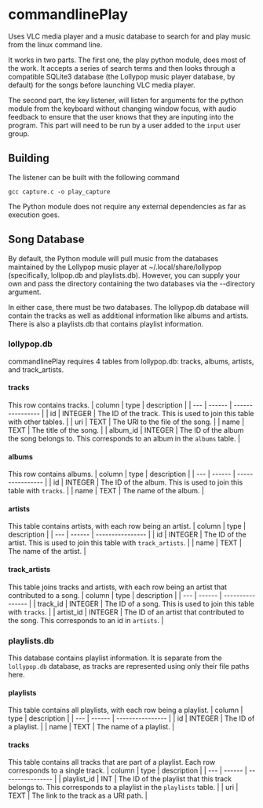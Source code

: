 # commandlinePlay
Uses VLC media player and a music database to search for and play music from the linux command line.

It works in two parts. The first one, the play python module, does most of the work. It accepts a series of search terms and then looks through a compatible SQLite3 database (the Lollypop music player database, by default) for the songs before launching VLC media player.

The second part, the key listener, will listen for arguments for the python module from the keyboard without changing window focus, with audio feedback to ensure that the user knows that they are inputing into the program. This part will need to be run by a user added to the `input` user group.

## Building

The listener can be built with the following command
```
gcc capture.c -o play_capture
```
The Python module does not require any external dependencies as far as execution goes.

## Song Database

By default, the Python module will pull music from the databases maintained by the Lollypop music player at ~/.local/share/lollypop (specifically, lollpop.db and playlists.db). However, you can supply your own and pass the directory containing the two databases via the --directory argument.

In either case, there must be two databases. The lollypop.db database will contain the tracks as well as additional information like albums and artists. There is also a playlists.db that contains playlist information.

### lollypop.db

commandlinePlay requires 4 tables from lollypop.db: tracks, albums, artists, and track_artists.

#### tracks
This row contains tracks.
| column | type | description |
| --- | ------ | ---------------- |
| id | INTEGER | The ID of the track. This is used to join this table with other tables. |
| uri | TEXT | The URI to the file of the song. |
| name | TEXT | The title of the song. |
| album_id | INTEGER | The ID of the album the song belongs to. This corresponds to an album in the `albums` table. |

#### albums
This row contains albums.
| column | type | description |
| --- | ------ | ---------------- |
| id | INTEGER | The ID of the album. This is used to join this table with `tracks`. |
| name | TEXT | The name of the album. |

#### artists
This table contains artists, with each row being an artist.
| column | type | description |
| --- | ------ | ---------------- |
| id | INTEGER | The ID of the artist. This is used to join this table with `track_artists`. |
| name | TEXT | The name of the artist. |

#### track_artists
This table joins tracks and artists, with each row being an artist that contributed to a song.
| column | type | description |
| --- | ------ | ---------------- |
| track_id | INTEGER | The ID of a song. This is used to join this table with `tracks`. |
| artist_id | INTEGER | The ID of an artist that contributed to the song. This corresponds to an id in `artists`. |

### playlists.db
This database contains playlist information. It is separate from the `lollypop.db` database, as tracks are represented using only their file paths here.

#### playlists
This table contains all playlists, with each row being a playlist.
| column | type | description |
| --- | ------ | ---------------- |
| id | INTEGER | The ID of a playlist. |
| name | TEXT | The name of a playlist. |

#### tracks
This table contains all tracks that are part of a playlist. Each row corresponds to a single track.
| column | type | description |
| --- | ------ | ---------------- |
| playlist_id | INT | The ID of the playlist that this track belongs to. This corresponds to a playlist in the `playlists` table. |
| uri | TEXT | The link to the track as a URI path. |
